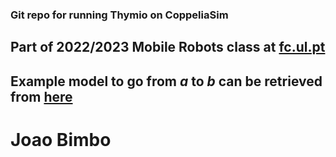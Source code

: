 ### Git repo for running Thymio on CoppeliaSim
## Part of 2022/2023 Mobile Robots class at [fc.ul.pt](https://www.fc.ul.pt/)
## Example model to go from $a$ to $b$ can be retrieved from [here](https://cirrus.ciencias.ulisboa.pt/owncloud/s/HjrBD8S6Xb5eiBg)

# Joao Bimbo
